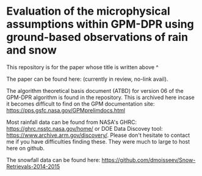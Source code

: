 
# Evaluation of the microphysical assumptions within GPM-DPR using ground-based observations of rain and snow

This repository is for the paper whose title is written above ^

The paper can be found here: (currently in review, no-link avail).

The algorithm theoretical basis document (ATBD) for version 06 of the GPM-DPR algorithm is found in the repository. This is archived here incase it becomes difficult to find on the GPM documentation site: https://pps.gsfc.nasa.gov/GPMprelimdocs.html

Most rainfall data can be found from NASA's GHRC: https://ghrc.nsstc.nasa.gov/home/ or DOE Data Discovey tool: https://www.archive.arm.gov/discovery/. Please don't hesitate to contact me if you have difficulties finding these. They were much to large to host here on github. 

The snowfall data can be found here: https://github.com/dmoisseev/Snow-Retrievals-2014-2015
